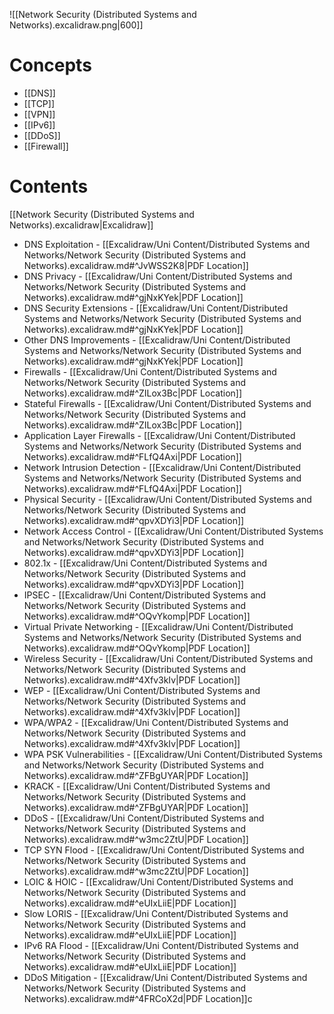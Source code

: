 ![[Network Security (Distributed Systems and Networks).excalidraw.png|600]]

# Concepts

- [[DNS]]
- [[TCP]]
- [[VPN]]
- [[IPv6]]
- [[DDoS]]
- [[Firewall]]

# Contents

[[Network Security (Distributed Systems and Networks).excalidraw|Excalidraw]]

- DNS Exploitation - [[Excalidraw/Uni Content/Distributed Systems and Networks/Network Security (Distributed Systems and Networks).excalidraw.md#^JvWSS2K8|PDF Location]]
- DNS Privacy - [[Excalidraw/Uni Content/Distributed Systems and Networks/Network Security (Distributed Systems and Networks).excalidraw.md#^gjNxKYek|PDF Location]]
- DNS Security Extensions - [[Excalidraw/Uni Content/Distributed Systems and Networks/Network Security (Distributed Systems and Networks).excalidraw.md#^gjNxKYek|PDF Location]]
- Other DNS Improvements - [[Excalidraw/Uni Content/Distributed Systems and Networks/Network Security (Distributed Systems and Networks).excalidraw.md#^gjNxKYek|PDF Location]]
- Firewalls - [[Excalidraw/Uni Content/Distributed Systems and Networks/Network Security (Distributed Systems and Networks).excalidraw.md#^ZILox3Bc|PDF Location]]
- Stateful Firewalls - [[Excalidraw/Uni Content/Distributed Systems and Networks/Network Security (Distributed Systems and Networks).excalidraw.md#^ZILox3Bc|PDF Location]]
- Application Layer Firewalls - [[Excalidraw/Uni Content/Distributed Systems and Networks/Network Security (Distributed Systems and Networks).excalidraw.md#^FLfQ4Axi|PDF Location]]
- Network Intrusion Detection - [[Excalidraw/Uni Content/Distributed Systems and Networks/Network Security (Distributed Systems and Networks).excalidraw.md#^FLfQ4Axi|PDF Location]]
- Physical Security - [[Excalidraw/Uni Content/Distributed Systems and Networks/Network Security (Distributed Systems and Networks).excalidraw.md#^qpvXDYi3|PDF Location]]
- Network Access Control - [[Excalidraw/Uni Content/Distributed Systems and Networks/Network Security (Distributed Systems and Networks).excalidraw.md#^qpvXDYi3|PDF Location]]
- 802.1x - [[Excalidraw/Uni Content/Distributed Systems and Networks/Network Security (Distributed Systems and Networks).excalidraw.md#^qpvXDYi3|PDF Location]]
- IPSEC - [[Excalidraw/Uni Content/Distributed Systems and Networks/Network Security (Distributed Systems and Networks).excalidraw.md#^OQvYkomp|PDF Location]]
- Virtual Private Networking - [[Excalidraw/Uni Content/Distributed Systems and Networks/Network Security (Distributed Systems and Networks).excalidraw.md#^OQvYkomp|PDF Location]]
- Wireless Security - [[Excalidraw/Uni Content/Distributed Systems and Networks/Network Security (Distributed Systems and Networks).excalidraw.md#^4Xfv3kIv|PDF Location]]
- WEP - [[Excalidraw/Uni Content/Distributed Systems and Networks/Network Security (Distributed Systems and Networks).excalidraw.md#^4Xfv3kIv|PDF Location]]
- WPA/WPA2 - [[Excalidraw/Uni Content/Distributed Systems and Networks/Network Security (Distributed Systems and Networks).excalidraw.md#^4Xfv3kIv|PDF Location]]
- WPA PSK Vulnerabilities - [[Excalidraw/Uni Content/Distributed Systems and Networks/Network Security (Distributed Systems and Networks).excalidraw.md#^ZFBgUYAR|PDF Location]]
- KRACK - [[Excalidraw/Uni Content/Distributed Systems and Networks/Network Security (Distributed Systems and Networks).excalidraw.md#^ZFBgUYAR|PDF Location]]
- DDoS - [[Excalidraw/Uni Content/Distributed Systems and Networks/Network Security (Distributed Systems and Networks).excalidraw.md#^w3mc2ZtU|PDF Location]]
- TCP SYN Flood - [[Excalidraw/Uni Content/Distributed Systems and Networks/Network Security (Distributed Systems and Networks).excalidraw.md#^w3mc2ZtU|PDF Location]]
- LOIC & HOIC - [[Excalidraw/Uni Content/Distributed Systems and Networks/Network Security (Distributed Systems and Networks).excalidraw.md#^eUIxLiiE|PDF Location]]
- Slow LORIS - [[Excalidraw/Uni Content/Distributed Systems and Networks/Network Security (Distributed Systems and Networks).excalidraw.md#^eUIxLiiE|PDF Location]]
- IPv6 RA Flood - [[Excalidraw/Uni Content/Distributed Systems and Networks/Network Security (Distributed Systems and Networks).excalidraw.md#^eUIxLiiE|PDF Location]]
- DDoS Mitigation - [[Excalidraw/Uni Content/Distributed Systems and Networks/Network Security (Distributed Systems and Networks).excalidraw.md#^4FRCoX2d|PDF Location]]c